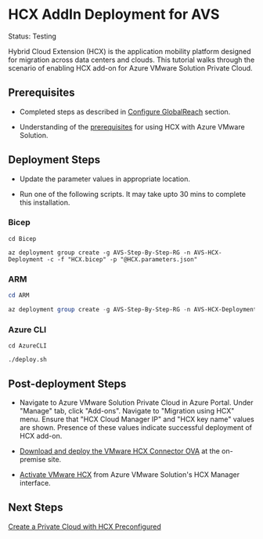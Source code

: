 # HCX AddIn Deployment for AVS
Status: Testing

Hybrid Cloud Extension (HCX) is the application mobility platform designed for migration across data centers and clouds. This tutorial walks through the scenario of enabling HCX add-on for Azure VMware Solution Private Cloud.

## Prerequisites

* Completed steps as described in [Configure GlobalReach](../../Networking/AVS-to-OnPremises-ExpressRoute-GlobalReach/readme.md) section.

* Understanding of the [prerequisites](https://docs.microsoft.com/azure/azure-vmware/install-vmware-hcx#prerequisites) for using HCX with Azure VMware Solution.

## Deployment Steps

* Update the parameter values in appropriate location.

* Run one of the following scripts. It may take upto 30 mins to complete this installation.

### Bicep

```azurecli-interactive
cd Bicep

az deployment group create -g AVS-Step-By-Step-RG -n AVS-HCX-Deployment -c -f "HCX.bicep" -p "@HCX.parameters.json"
```

### ARM

```powershell
cd ARM

az deployment group create -g AVS-Step-By-Step-RG -n AVS-HCX-Deployment -c -f "HCX.deploy.json" -p "@HCX.parameters.json"
```

### Azure CLI

```azurecli-interactive
cd AzureCLI

./deploy.sh
```

## Post-deployment Steps

* Navigate to Azure VMware Solution Private Cloud in Azure Portal. Under "Manage" tab, click "Add-ons". Navigate to "Migration using HCX" menu. Ensure that "HCX Cloud Manager IP" and "HCX key name" values are shown. Presence of these values indicate successful deployment of HCX add-on.

* [Download and deploy the VMware HCX Connector OVA](https://docs.microsoft.com/azure/azure-vmware/install-vmware-hcx#download-and-deploy-the-vmware-hcx-connector-ova) at the on-premise site.

* [Activate VMware HCX](https://docs.microsoft.com/azure/azure-vmware/install-vmware-hcx#activate-vmware-hcx) from Azure VMware Solution's HCX Manager interface.

## Next Steps

[Create a Private Cloud with HCX Preconfigured](../../PrivateCloud/AVS-PrivateCloud-WithHCX/readme.md)
